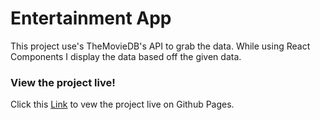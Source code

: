 <h1>Entertainment App</h1>

<p>This project use's TheMovieDB's API to grab the data. While using React Components I display the data based off the given data.</p>

<h3>View the project live!</h3>
<p>Click this <a href="https://chaseburr.github.io/Entertainment-App/#/">Link</a> to vew the project live on Github Pages.</p>
